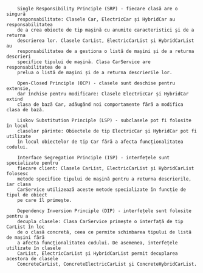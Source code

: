         Single Responsibility Principle (SRP) - fiecare clasă are o singură
        responsabilitate: Clasele Car, ElectricCar și HybridCar au responsabilitatea
        de a crea obiecte de tip mașină cu anumite caracteristici și de a returna 
        descrierea lor. Clasele CarList, ElectricCarList și HybridCarList au 
        responsabilitatea de a gestiona o listă de mașini și de a returna descrieri
        specifice tipului de mașină. Clasa CarService are responsabilitatea de a 
        prelua o listă de mașini și de a returna descrierile lor.

        Open-Closed Principle (OCP) - clasele sunt deschise pentru extensie,
        dar închise pentru modificare: Clasele ElectricCar și HybridCar extind 
        clasa de bază Car, adăugând noi comportamente fără a modifica clasa de bază.

        Liskov Substitution Principle (LSP) - subclasele pot fi folosite în locul 
        claselor părinte: Obiectele de tip ElectricCar și HybridCar pot fi utilizate 
        în locul obiectelor de tip Car fără a afecta funcționalitatea codului.

        Interface Segregation Principle (ISP) - interfețele sunt specializate pentru
        fiecare client: Clasele CarList, ElectricCarList și HybridCarList folosesc
        metode specifice tipului de mașină pentru a returna descrierile, iar clasa 
        CarService utilizează aceste metode specializate în funcție de tipul de obiect
        pe care îl primește.

        Dependency Inversion Principle (DIP) - interfețele sunt folosite pentru a 
        decupla clasele: Clasa CarService primește o interfață de tip CarList în loc 
        de o clasă concretă, ceea ce permite schimbarea tipului de listă de mașini fără 
        a afecta funcționalitatea codului. De asemenea, interfețele utilizate în clasele
        CarList, ElectricCarList și HybridCarList permit decuplarea acestora de clasele 
        ConcreteCarList, ConcreteElectricCarList și ConcreteHybridCarList.
